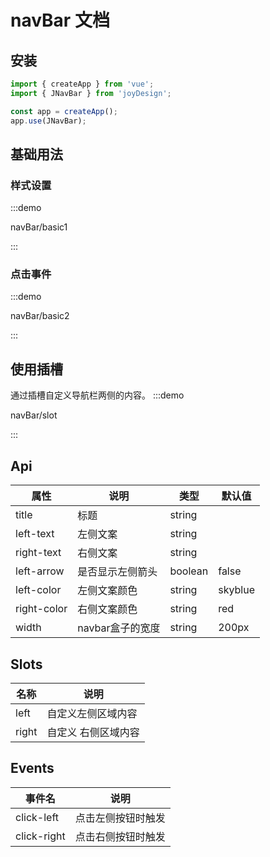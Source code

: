 # navBar 文档

## 安装

```javascript
import { createApp } from 'vue';
import { JNavBar } from 'joyDesign';

const app = createApp();
app.use(JNavBar);
```

## 基础用法
### 样式设置
:::demo

navBar/basic1

:::
### 点击事件
:::demo

navBar/basic2

:::

## 使用插槽
通过插槽自定义导航栏两侧的内容。
:::demo 

navBar/slot

:::
## Api

| 属性        | 说明             | 类型    | 默认值  |
| ----------- | ---------------- | ------- | ------- |
| title       | 标题             | string  |         |
| left-text   | 左侧文案         | string  |         |
| right-text  | 右侧文案         | string  |         |
| left-arrow  | 是否显示左侧箭头 | boolean | false   |
| left-color  | 左侧文案颜色     | string  | skyblue |
| right-color | 右侧文案颜色     | string  | red     |
| width       | navbar盒子的宽度 | string  | 200px    |

## Slots

| 名称  | 说明                |
| ----- | ------------------- |
| left  | 自定义左侧区域内容  |
| right | 自定义 右侧区域内容 |

## Events
| 事件名      | 说明               |
| ----------- | ------------------ |
| click-left  | 点击左侧按钮时触发 |
| click-right | 点击右侧按钮时触发 |



